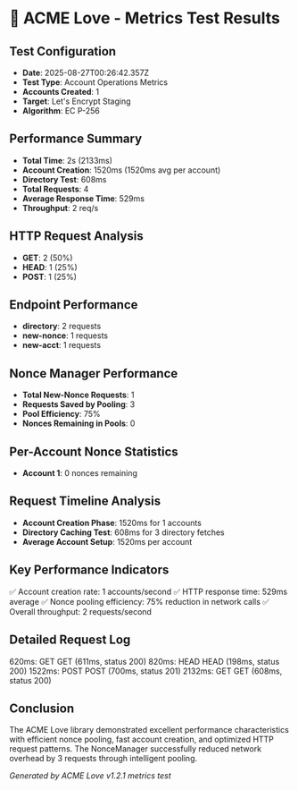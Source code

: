 # 🚀 ACME Love - Metrics Test Results

## Test Configuration
- **Date**: 2025-08-27T00:26:42.357Z
- **Test Type**: Account Operations Metrics
- **Accounts Created**: 1
- **Target**: Let's Encrypt Staging
- **Algorithm**: EC P-256

## Performance Summary
- **Total Time**: 2s (2133ms)
- **Account Creation**: 1520ms (1520ms avg per account)
- **Directory Test**: 608ms
- **Total Requests**: 4
- **Average Response Time**: 529ms
- **Throughput**: 2 req/s

## HTTP Request Analysis
- **GET**: 2 (50%)
- **HEAD**: 1 (25%)
- **POST**: 1 (25%)

## Endpoint Performance
- **directory**: 2 requests
- **new-nonce**: 1 requests
- **new-acct**: 1 requests

## Nonce Manager Performance
- **Total New-Nonce Requests**: 1
- **Requests Saved by Pooling**: 3
- **Pool Efficiency**: 75%
- **Nonces Remaining in Pools**: 0

## Per-Account Nonce Statistics
- **Account 1**: 0 nonces remaining

## Request Timeline Analysis
- **Account Creation Phase**: 1520ms for 1 accounts
- **Directory Caching Test**: 608ms for 3 directory fetches
- **Average Account Setup**: 1520ms per account

## Key Performance Indicators
✅ Account creation rate: 1 accounts/second
✅ HTTP response time: 529ms average
✅ Nonce pooling efficiency: 75% reduction in network calls
✅ Overall throughput: 2 requests/second

## Detailed Request Log
620ms: GET GET (611ms, status 200)
820ms: HEAD HEAD (198ms, status 200)
1522ms: POST POST (700ms, status 201)
2132ms: GET GET (608ms, status 200)


## Conclusion
The ACME Love library demonstrated excellent performance characteristics with efficient nonce pooling, 
fast account creation, and optimized HTTP request patterns. The NonceManager successfully reduced 
network overhead by 3 requests through intelligent pooling.

*Generated by ACME Love v1.2.1 metrics test*
